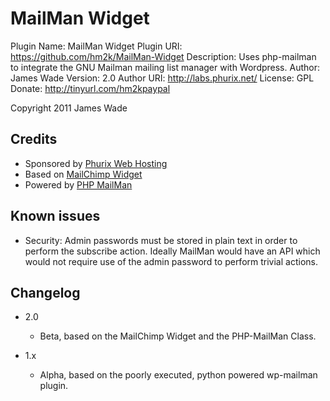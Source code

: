 MailMan Widget
==============

Plugin Name: MailMan Widget
Plugin URI: https://github.com/hm2k/MailMan-Widget
Description: Uses php-mailman to integrate the GNU Mailman mailing list manager with Wordpress.
Author: James Wade
Version: 2.0
Author URI: http://labs.phurix.net/
License: GPL
Donate: http://tinyurl.com/hm2kpaypal

Copyright 2011 James Wade

Credits
-------

* Sponsored by [Phurix Web Hosting](http://www.phurix.co.uk/)
* Based on [MailChimp Widget](https://github.com/kalchas/MailChimp-Widget)
* Powered by [PHP MailMan](https://sourceforge.net/projects/php-mailman/)

Known issues
------------

* Security: Admin passwords must be stored in plain text in order to perform the subscribe action. Ideally MailMan would have an API which would not require use of the admin password to perform trivial actions.

Changelog
---------

* 2.0
	* Beta, based on the MailChimp Widget and the PHP-MailMan Class.

* 1.x
	* Alpha, based on the poorly executed, python powered wp-mailman plugin.